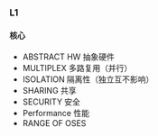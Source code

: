 ### L1
#### 核心
+ ABSTRACT HW 抽象硬件
+ MULTIPLEX 多路复用（并行）
+ ISOLATION 隔离性（独立互不影响）
+ SHARING 共享
+ SECURITY 安全
+ Performance 性能
+ RANGE OF OSES